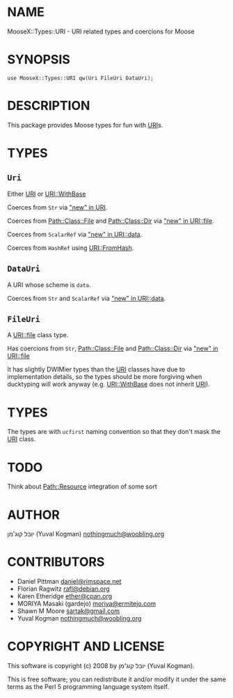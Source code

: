 # NAME

MooseX::Types::URI - URI related types and coercions for Moose

# SYNOPSIS

	use MooseX::Types::URI qw(Uri FileUri DataUri);

# DESCRIPTION

This package provides Moose types for fun with [URI](http://search.cpan.org/perldoc?URI)s.

# TYPES

## `Uri`

Either [URI](http://search.cpan.org/perldoc?URI) or [URI::WithBase](http://search.cpan.org/perldoc?URI::WithBase)

Coerces from `Str` via ["new" in URI](http://search.cpan.org/perldoc?URI#new).

Coerces from [Path::Class::File](http://search.cpan.org/perldoc?Path::Class::File) and [Path::Class::Dir](http://search.cpan.org/perldoc?Path::Class::Dir) via ["new" in URI::file](http://search.cpan.org/perldoc?URI::file#new).

Coerces from `ScalarRef` via ["new" in URI::data](http://search.cpan.org/perldoc?URI::data#new).

Coerces from `HashRef` using [URI::FromHash](http://search.cpan.org/perldoc?URI::FromHash).

## `DataUri`

A URI whose scheme is `data`.

Coerces from `Str` and `ScalarRef` via ["new" in URI::data](http://search.cpan.org/perldoc?URI::data#new).

## `FileUri`

A [URI::file](http://search.cpan.org/perldoc?URI::file) class type.

Has coercions from `Str`, [Path::Class::File](http://search.cpan.org/perldoc?Path::Class::File) and [Path::Class::Dir](http://search.cpan.org/perldoc?Path::Class::Dir) via ["new" in URI::file](http://search.cpan.org/perldoc?URI::file#new)

It has slightly DWIMier types than the [URI](http://search.cpan.org/perldoc?URI) classes have due to
implementation details, so the types should be more forgiving when ducktyping
will work anyway (e.g. [URI::WithBase](http://search.cpan.org/perldoc?URI::WithBase) does not inherit [URI](http://search.cpan.org/perldoc?URI)).

# TYPES

The types are with `ucfirst` naming convention so that they don't mask the
[URI](http://search.cpan.org/perldoc?URI) class.

# TODO

Think about [Path::Resource](http://search.cpan.org/perldoc?Path::Resource) integration of some sort

# AUTHOR

יובל קוג'מן (Yuval Kogman) <nothingmuch@woobling.org>

# CONTRIBUTORS

- Daniel Pittman <daniel@rimspace.net>
- Florian Ragwitz <rafl@debian.org>
- Karen Etheridge <ether@cpan.org>
- MORIYA Masaki (gardejo) <moriya@ermitejo.com>
- Shawn M Moore <sartak@gmail.com>
- Yuval Kogman <nothingmuch@woobling.org>

# COPYRIGHT AND LICENSE

This software is copyright (c) 2008 by יובל קוג'מן (Yuval Kogman).

This is free software; you can redistribute it and/or modify it under
the same terms as the Perl 5 programming language system itself.
